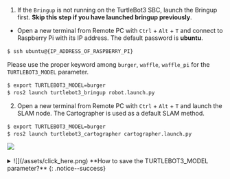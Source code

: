 
1. If the `Bringup` is not running on the TurtleBot3 SBC, launch the Bringup first. **Skip this step if you have launched bringup previously**.  
  - Open a new terminal from Remote PC with `Ctrl` + `Alt` + `T` and connect to Raspberry Pi with its IP address.
The default password is **ubuntu**.  
  ```bash
$ ssh ubuntu@{IP_ADDRESS_OF_RASPBERRY_PI}
  ```
  Please use the proper keyword among `burger`, `waffle`, `waffle_pi` for the `TURTLEBOT3_MODEL` parameter.  
  ```bash
$ export TURTLEBOT3_MODEL=burger
$ ros2 launch turtlebot3_bringup robot.launch.py
  ```

2. Open a new terminal from Remote PC with `Ctrl` + `Alt` + `T` and launch the SLAM node. The Cartographer is used as a default SLAM method.
  ```bash
$ export TURTLEBOT3_MODEL=burger
$ ros2 launch turtlebot3_cartographer cartographer.launch.py
  ```  
  ![](/assets/images/platform/turtlebot3/ros2/platform_cartographer.png)

<details>
<summary id="summary_for_foreins" style="outline: inherit;">
![](/assets/click_here.png) **How to save the TURTLEBOT3_MODEL parameter?**
{: .notice--success}
</summary>
The `$ export TURTLEBOT3_MODEL=${TB3_MODEL}` command can be omitted if the **TURTLEBOT3_MODEL** parameter is predefined in the `.bashrc` file.  
The `.bashrc` file is automatically loaded when a terminal window is created.  

- Example of defining `TurtlBot3 Burger` as a default model.  
```bash
$ echo 'export TURTLEBOT3_MODEL=burger' >> ~/.bashrc
$ source ~/.bashrc
```

- Example of defining `TurtlBot3 Waffle Pi` as a default model.  
```bash
$ echo 'export TURTLEBOT3_MODEL=waffle_pi' >> ~/.bashrc
$ source ~/.bashrc
```
</details>
